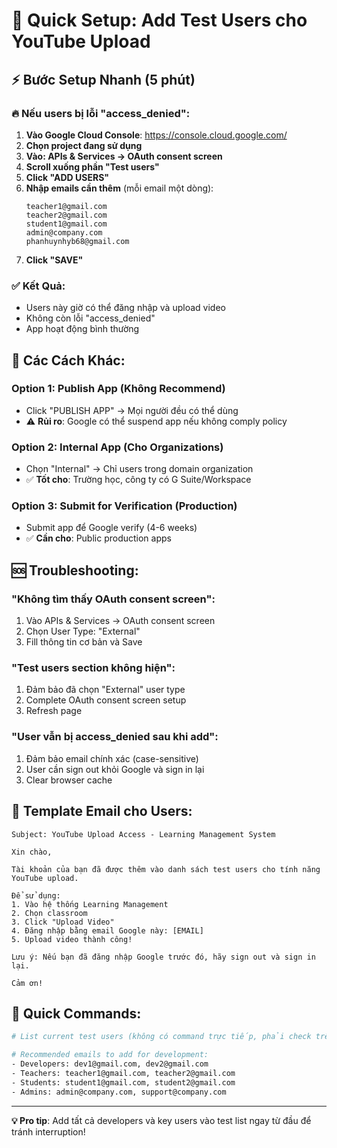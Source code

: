 # 🚀 Quick Setup: Add Test Users cho YouTube Upload

## ⚡ **Bước Setup Nhanh (5 phút)**

### **🔥 Nếu users bị lỗi "access_denied":**

1. **Vào Google Cloud Console**: https://console.cloud.google.com/
2. **Chọn project đang sử dụng**
3. **Vào: APIs & Services → OAuth consent screen**
4. **Scroll xuống phần "Test users"**
5. **Click "ADD USERS"**
6. **Nhập emails cần thêm** (mỗi email một dòng):
   ```
   teacher1@gmail.com
   teacher2@gmail.com
   student1@gmail.com
   admin@company.com
   phanhuynhyb68@gmail.com
   ```
7. **Click "SAVE"**

### **✅ Kết Quả:**
- Users này giờ có thể đăng nhập và upload video
- Không còn lỗi "access_denied"
- App hoạt động bình thường

## 🔧 **Các Cách Khác:**

### **Option 1: Publish App (Không Recommend)**
- Click "PUBLISH APP" → Mọi người đều có thể dùng
- ⚠️ **Rủi ro**: Google có thể suspend app nếu không comply policy

### **Option 2: Internal App (Cho Organizations)**
- Chọn "Internal" → Chỉ users trong domain organization
- ✅ **Tốt cho**: Trường học, công ty có G Suite/Workspace

### **Option 3: Submit for Verification (Production)**
- Submit app để Google verify (4-6 weeks)
- ✅ **Cần cho**: Public production apps

## 🆘 **Troubleshooting:**

### **"Không tìm thấy OAuth consent screen":**
1. Vào APIs & Services → OAuth consent screen  
2. Chọn User Type: "External"
3. Fill thông tin cơ bản và Save

### **"Test users section không hiện":**
1. Đảm bảo đã chọn "External" user type
2. Complete OAuth consent screen setup
3. Refresh page

### **"User vẫn bị access_denied sau khi add":**
1. Đảm bảo email chính xác (case-sensitive)
2. User cần sign out khỏi Google và sign in lại
3. Clear browser cache

## 📧 **Template Email cho Users:**

```
Subject: YouTube Upload Access - Learning Management System

Xin chào,

Tài khoản của bạn đã được thêm vào danh sách test users cho tính năng YouTube upload.

Để sử dụng:
1. Vào hệ thống Learning Management
2. Chọn classroom 
3. Click "Upload Video"
4. Đăng nhập bằng email Google này: [EMAIL]
5. Upload video thành công!

Lưu ý: Nếu bạn đã đăng nhập Google trước đó, hãy sign out và sign in lại.

Cảm ơn!
```

## 🎯 **Quick Commands:**

```bash
# List current test users (không có command trực tiếp, phải check trên UI)

# Recommended emails to add for development:
- Developers: dev1@gmail.com, dev2@gmail.com
- Teachers: teacher1@gmail.com, teacher2@gmail.com  
- Students: student1@gmail.com, student2@gmail.com
- Admins: admin@company.com, support@company.com
```

---
**💡 Pro tip**: Add tất cả developers và key users vào test list ngay từ đầu để tránh interruption! 